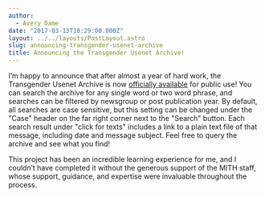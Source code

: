```yaml
---
author:
  - Avery Dame
date: "2017-03-13T18:29:00.000Z"
layout: ../../layouts/PostLayout.astro
slug: announcing-transgender-usenet-archive
title: Announcing the Transgender Usenet Archive!
---
```


I’m happy to announce that after almost a year of hard work, the Transgender Usenet Archive is now [officially available](http://mith.umd.edu/research/transgender-usenet-archive/) for public use! You can search the archive for any single word or two word phrase, and searches can be filtered by newsgroup or post publication year. By default, all searches are case sensitive, but this setting can be changed under the "Case" header on the far right corner next to the "Search" button. Each search result under "click for texts" includes a link to a plain text file of that message, including date and message subject. Feel free to query the archive and see what you find!

This project has been an incredible learning experience for me, and I couldn’t have completed it without the generous support of the MITH staff, whose support, guidance, and expertise were invaluable throughout the process.
